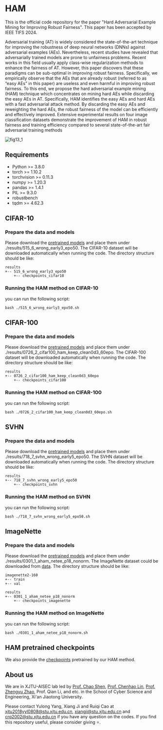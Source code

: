 # HAM
This is the official code repository for the paper "Hard Adversarial Example Mining for Improving Robust Fairness". This paper has been accepted by IEEE TIFS 2024.

Adversarial training (AT) is widely considered the
state-of-the-art technique for improving the robustness of deep
neural networks (DNNs) against adversarial examples (AEs).
Nevertheless, recent studies have revealed that adversarially
trained models are prone to unfairness problems. Recent works
in this field usually apply class-wise regularization methods to
enhance the fairness of AT. However, this paper discovers that
these paradigms can be sub-optimal in improving robust fairness.
Specifically, we empirically observe that the AEs that are already
robust (referred to as “easy AEs” in this paper) are useless
and even harmful in improving robust fairness. To this end, we
propose the hard adversarial example mining (HAM) technique
which concentrates on mining hard AEs while discarding the easy
AEs in AT. Specifically, HAM identifies the easy AEs and hard
AEs with a fast adversarial attack method. By discarding the
easy AEs and reweighting the hard AEs, the robust fairness of
the model can be efficiently and effectively improved. Extensive
experimental results on four image classification datasets demonstrate the improvement of HAM in robust fairness and training
efficiency compared to several state-of-the-art fair adversarial
training methods

![fig13_1](https://github.com/user-attachments/assets/b42c42ee-1db4-4773-a568-1d7afd21d808)

## Requirements

+ Python >= 3.8.0
+ torch >= 1.10.2
+ torchvision >= 0.11.3
+ numpy >= 1.20.3
+ pandas >= 1.4.1
+ PIL >= 9.3.0
+ robustbench
+ tqdm >= 4.62.3



## CIFAR-10

### Prepare the data and models

Please download the [pretrained models](https://drive.google.com/file/d/1jfgJvq-kuu2f-XB-3Z5ml98ngNJX7zUe/view?usp=drive_link) and place them under ./results/515_6_wrong_early3_epo50. The CIFAR-10 dataset will be downloaded automatically when running the code. The directory structure should be like:

```
results
+-- 515_6_wrong_early3_epo50
    +-- checkpoints_cifar10
```

### Running the HAM method on CIFAR-10

you can run the following script:
```
bash ./515_6_wrong_early3_epo50.sh
```

## CIFAR-100

### Prepare the data and models

Please download the [pretrained models](https://drive.google.com/file/d/1AhvShkc799QpT4I3LnINirieHudHWzrU/view?usp=drive_link) and place them under ./results/0726_2_cifar100_ham_keep_clean0d3_60epo. The CIFAR-100 dataset will be downloaded automatically when running the code. The directory structure should be like:

```
results
+-- 0726_2_cifar100_ham_keep_clean0d3_60epo
    +-- checkpoints_cifar100
```

### Running the HAM method on CIFAR-100

you can run the following script:
```
bash ./0726_2_cifar100_ham_keep_clean0d3_60epo.sh
```

## SVHN

### Prepare the data and models

Please download the [pretrained models](https://drive.google.com/file/d/1EyLnIk-UIPVVSsLz3B1jwxJxXFTji-Li/view?usp=drive_link) and place them under ./results/718_7_svhn_wrong_early5_epo50. The SVHN dataset will be downloaded automatically when running the code. The directory structure should be like:

```
results
+-- 718_7_svhn_wrong_early5_epo50
    +-- checkpoints_svhn
```

### Running the HAM method on SVHN

you can run the following script:
```
bash ./718_7_svhn_wrong_early5_epo50.sh
```


## ImageNette

### Prepare the data and models

Please download the [pretrained models](https://drive.google.com/file/d/1WqAzuXXU363-H2PS0ByycypvcbASMUp7/view?usp=drive_link) and place them under ./results/0301_1_aham_netee_p18_nonorm. The ImageNette dataset could be downloaded from [data](https://drive.google.com/file/d/1nyYlZFvpSRl_ogmaO0cm8-hMT4YMYe9D/view?usp=drive_link). The directory structure should be like:

```
imagenette2-160
+-- train
+-- val
```

```
results
+-- 0301_1_aham_netee_p18_nonorm
    +-- checkpoints_imagenette
```

### Running the HAM method on ImageNette

you can run the following script:
```
bash ./0301_1_aham_netee_p18_nonorm.sh
```

## HAM pretrained checkpoints
We also provide the [checkpoints](https://drive.google.com/drive/folders/1WQ17FUmkwgSpg09o_0frxZUhYPk-2Cyk?usp=drive_link) pretrained by our HAM method. 


## About us
We are in XJTU-AISEC lab led by [Prof. Chao Shen](https://gr.xjtu.edu.cn/en/web/cshen/home), [Prof. Chenhao Lin](https://gr.xjtu.edu.cn/en/web/linchenhao), [Prof. Zhengyu Zhao](https://zhengyuzhao.github.io/), Prof. Qian Li, and etc. in the School of Cyber Science and Engineering, Xi'an Jiaotong University.

Please contact Yulong Yang, Xiang Ji and Ruiqi Cao at xjtu2018yyl0808@stu.xjtu.edu.cn, xiangji@stu.xjtu.edu.cn and crq2002@stu.xjtu.edu.cn if you have any question on the codes. If you find this repository useful, please consider giving ⭐.
